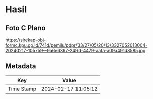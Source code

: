 # Hasil

## Foto C Plano

https://sirekap-obj-formc.kpu.go.id/741d/pemilu/pdpr/33/27/05/20/13/3327052013004-20240217-105759--9a6e6397-249d-4479-aafa-a09a491d8585.jpg


## Metadata

| Key        | Value               |
| ---------- | ------------------- |
| Time Stamp | 2024-02-17 11:05:12 |



